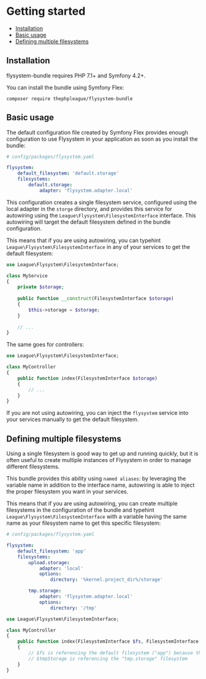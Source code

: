 # Getting started

- [Installation](#installation)
- [Basic usage](#basic-usage)
- [Defining multiple filesystems](#defining-multiple-filesystems)

## Installation

flysystem-bundle requires PHP 7.1+ and Symfony 4.2+.

You can install the bundle using Symfony Flex:

```
composer require thephpleague/flysystem-bundle
```

## Basic usage

The default configuration file created by Symfony Flex provides enough configuration to
use Flysystem in your application as soon as you install the bundle:

```yaml
# config/packages/flysystem.yaml

flysystem:
    default_filesystem: 'default.storage'
    filesystems:
        default.storage:
            adapter: 'flysystem.adapter.local'
```

This configuration creates a single filesystem service, configured using the local adapter in the `storge` directory, 
and provides this service for autowiring using the `League\Flysystem\FilesystemInterface` interface. 
This autowiring will target the default filesystem defined in the bundle configuration.
 
This means that if you are using autowiring, you can typehint `League\Flysystem\FilesystemInterface` in any
of your services to get the default filesystem:

```php
use League\Flysystem\FilesystemInterface;

class MyService
{
    private $storage;
    
    public function __construct(FilesystemInterface $storage)
    {
        $this->storage = $storage;
    }
    
    // ...
}
```

The same goes for controllers:

```php
use League\Flysystem\FilesystemInterface;

class MyController
{
    public function index(FilesystemInterface $storage)
    {
        // ...
    }
}
```

If you are not using autowiring, you can inject the `flysystem` service into your services
manually to get the default filesystem.

## Defining multiple filesystems

Using a single filesystem is good way to get up and running quickly, but it is often useful to
create multiple instances of Flysystem in order to manage different filesystems.

This bundle provides this ability using `named aliases`: by leveraging the variable name in addition to
the interface name, autowiring is able to inject the proper filesystem you want in your services.

This means that if you are using autowiring, you can create multiple filesystems in the configuration of the
bundle and typehint `League\Flysystem\FilesystemInterface` with a variable having the same name as your filesystem 
name to get this specific filesystem:

```yaml
# config/packages/flysystem.yaml

flysystem:
    default_filesystem: 'app'
    filesystems:
        upload.storage:
            adapter: 'local'
            options:
                directory: '%kernel.project_dir%/storage'

        tmp.storage:
            adapter: 'flysystem.adapter.local'
            options:
                directory: '/tmp'
```

```php
use League\Flysystem\FilesystemInterface;

class MyController
{
    public function index(FilesystemInterface $fs, FilesystemInterface $tmpStorage)
    {
        // $fs is referencing the default filesystem ("app") because the variable name is not a filesystem name
        // $tmpStorage is referencing the "tmp.storage" filesystem
    }
}
```
